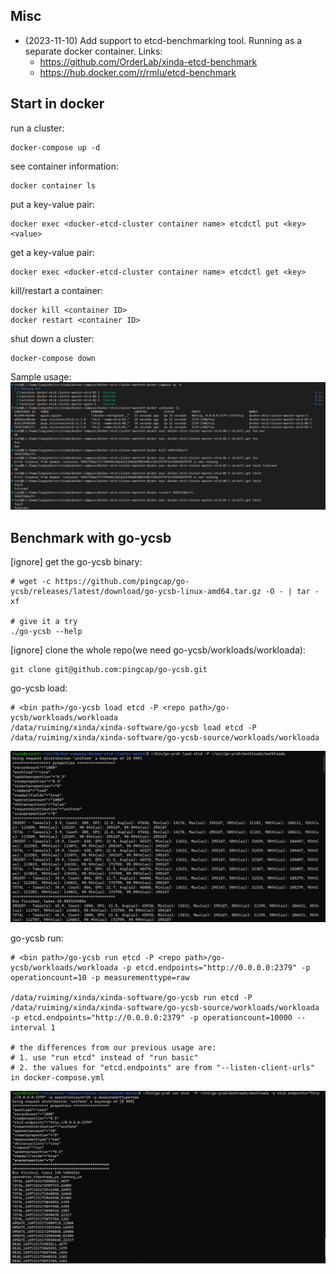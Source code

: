 ## Misc

* (2023-11-10) Add support to etcd-benchmarking tool. Running as a separate docker container. Links:
    * https://github.com/OrderLab/xinda-etcd-benchmark
    * https://hub.docker.com/r/rmlu/etcd-benchmark

## Start in docker

run a cluster:
```
docker-compose up -d
```

see container information:
```
docker container ls
```

put a key-value pair:
```
docker exec <docker-etcd-cluster container name> etcdctl put <key> <value>
```

get a key-value pair:
```
docker exec <docker-etcd-cluster container name> etcdctl get <key>
```

kill/restart a container:
```
docker kill <container ID>
docker restart <container ID>
```

shut down a cluster:
```
docker-compose down
```

Sample usage:
![sample usage](sampleETCDScreenShot.png)

## Benchmark with go-ycsb

[ignore] get the go-ycsb binary:

```
# wget -c https://github.com/pingcap/go-ycsb/releases/latest/download/go-ycsb-linux-amd64.tar.gz -O - | tar -xf

# give it a try
./go-ycsb --help
```

[ignore] clone the whole repo(we need go-ycsb/workloads/workloada):

```
git clone git@github.com:pingcap/go-ycsb.git
```

go-ycsb load:
```
# <bin path>/go-ycsb load etcd -P <repo path>/go-ycsb/workloads/workloada
/data/ruiming/xinda/xinda-software/go-ycsb load etcd -P /data/ruiming/xinda/xinda-software/go-ycsb-source/workloads/workloada
```

![sample usage](sampleGo-ycsbLoad.png)

go-ycsb run:
```
# <bin path>/go-ycsb run etcd -P <repo path>/go-ycsb/workloads/workloada -p etcd.endpoints="http://0.0.0.0:2379" -p operationcount=10 -p measurementtype=raw

/data/ruiming/xinda/xinda-software/go-ycsb run etcd -P /data/ruiming/xinda/xinda-software/go-ycsb-source/workloads/workloada -p etcd.endpoints="http://0.0.0.0:2379" -p operationcount=10000 --interval 1

# the differences from our previous usage are:
# 1. use "run etcd" instead of "run basic"
# 2. the values for "etcd.endpoints" are from "--listen-client-urls" in docker-compose.yml
```

![sample usage](sampleGo-ycsbRun.png)
